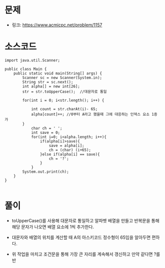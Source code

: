 # 문제
- 링크: 
<https://www.acmicpc.net/problem/1157>

# 소스코드
```
import java.util.Scanner;

public class Main {
    public static void main(String[] args) {
        Scanner sc = new Scanner(System.in);
        String str = sc.next();
        int alpha[] = new int[26];
        str = str.toUpperCase();  //대문자로 통일

        for(int i = 0; i<str.length(); i++) {

            int count = str.charAt(i)- 65;
            alpha[count]++; //0부터 A라고 했을때 그에 대응하는 인덱스 요소 1증가
        }
            char ch = ' ';
            int save = 0;
            for(int i=0; i<alpha.length; i++){
                if(alpha[i]>save){
                    save = alpha[i];
                    ch = (char) (i+65);
                }else if(alpha[i] == save){
                    ch = '?';
                }
            }
        System.out.print(ch);
    }
}


```
# 풀이
- toUpperCase()를 사용해 대문자로 통일하고 알파벳 배열을 만들고 반복문을 통해 해당 문자가 나오면 배열 요소에 1씩 추가한다.

- 대문자와 배열의 위치를 계산할 때 A의 아스키코드 정수형이 65임을 알아두면 편하다.

- 위 작업을 마치고 조건문을 통해 가장 큰 자리를 계속해서 갱신하고 만약 같다면 ?를 반
